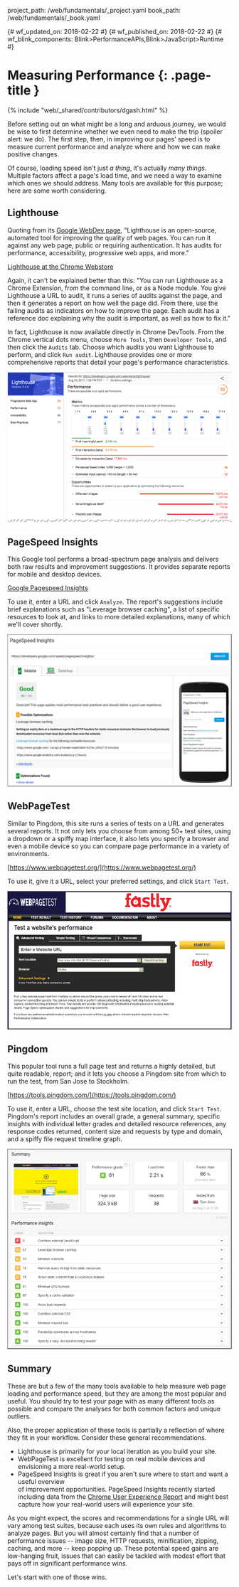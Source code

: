 project_path: /web/fundamentals/_project.yaml
book_path: /web/fundamentals/_book.yaml

{# wf_updated_on: 2018-02-22 #}
{# wf_published_on: 2018-02-22 #}
{# wf_blink_components: Blink>PerformanceAPIs,Blink>JavaScript>Runtime #}

# Measuring Performance {: .page-title }

{% include "web/_shared/contributors/dgash.html" %}

Before setting out on what might be a long and arduous journey, we would be wise to first 
determine whether we even need to make the trip (spoiler alert: we do). The first step, then, 
in improving our pages' speed is to measure current performance and analyze where and how we 
can make positive changes.

Of course, loading speed isn't just *a thing*, it's actually *many things*. Multiple factors 
affect a page's load time, and we need a way to examine which ones we should address. Many 
tools are available for this purpose; here are some worth considering.

## Lighthouse

Quoting from its [Google WebDev page](http://tinyurl.com/y9fxgxhm), 
"Lighthouse is an open-source, automated tool for improving the quality of web pages. You 
can run it against any web page, public or requiring authentication. It has audits for 
performance, accessibility, progressive web apps, and more." 

[Lighthouse at the Chrome Webstore](https://chrome.google.com/webstore/detail/lighthouse/blipmdconlkpinefehnmjammfjpmpbjk)

Again, it can't be explained better than this: "You can run Lighthouse as a Chrome Extension, 
from the command line, or as a Node module. You give Lighthouse a URL to audit, it runs a 
series of audits against the page, and then it generates a report on how well the page did. 
From there, use the failing audits as indicators on how to improve the page. Each audit has 
a reference doc explaining why the audit is important, as well as how to fix it."

In fact, Lighthouse is now available directly in Chrome DevTools. From the Chrome vertical 
dots menu, choose `More Tools`, then `Developer Tools`, and then click the `Audits` tab. 
Choose which audits you want Lighthouse to perform, and click `Run audit`. Lighthouse 
provides one or more comprehensive reports that detail your page's performance characteristics.

![Lighthouse](images/image_200.png)

## PageSpeed Insights

This Google tool performs a broad-spectrum page analysis and delivers both raw results and 
improvement suggestions. It provides separate reports for mobile and desktop devices.

[Google Pagespeed Insights](http://tinyurl.com/m65jex6)

To use it, enter a URL and click `Analyze`. The report's suggestions include brief 
explanations such as "Leverage browser caching", a list of specific resources to look at, 
and links to more detailed explanations, many of which we'll cover shortly. 

![PageSpeed Insights](images/image_201.png)

## WebPageTest

Similar to Pingdom, this site runs a series of tests on a URL and generates several reports. 
It not only lets you choose from among 50+ test sites, using a dropdown or a spiffy map 
interface, it also lets you specify a browser and even a mobile device so you can compare 
page performance in a variety of environments.

[https://www.webpagetest.org/](https://www.webpagetest.org/)

To use it, give it a URL, select your preferred settings, and click `Start Test`.

![WebPageTest](images/image_203.png)

## Pingdom

This popular tool runs a full page test and returns a highly detailed, but quite readable, 
report; and it lets you choose a Pingdom site from which to run the test, from San Jose 
to Stockholm.

[https://tools.pingdom.com/](https://tools.pingdom.com/)

To use it, enter a URL, choose the test site location, and click `Start Test`. Pingdom's 
report includes an overall grade, a general summary, specific insights with individual 
letter grades and detailed resource references, any response codes returned, content size 
and requests by type and domain, and a spiffy file request timeline graph.

![Pingdom](images/image_202.png)

## Summary

These are but a few of the many tools available to help measure web page loading and 
performance speed, but they are among the most popular and useful. You should try to test 
your page with as many different tools as possible and compare the analyses for both common 
factors and unique outliers.

Also, the proper application of these tools is partially a reflection of where they fit in 
your workflow. Consider these general recommendations.

 - Lighthouse is primarily for your local iteration as you build your site.
 - WebPageTest is excellent for testing on real mobile devices and envisioning a more 
 real-world setup.
 - PageSpeed Insights is great if you aren't sure where to start and want a useful overview  
 of improvement opportunities. PageSpeed Insights recently started including data from the 
 [Chrome User Experience Report](web/tools/chrome-user-experience-report/) 
 and might best capture how your real-world users will experience your site.

As you might expect, the scores and recommendations for a single URL will vary among test 
suites, because each uses its own rules and algorithms to analyze pages. But you will 
almost certainly find that a number of performance issues -- image size, HTTP requests, 
minification, zipping, caching, and more -- keep popping up. These potential speed gains 
are low-hanging fruit, issues that can easily be tackled with modest effort that pays off 
in significant performance wins.

Let's start with one of those wins.
